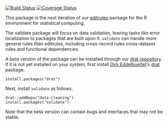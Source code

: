 [![Build Status](https://travis-ci.org/data-cleaning/validate.svg?branch=master)](https://travis-ci.org/data-cleaning/validate)
[![Coverage Status](https://coveralls.io/repos/data-cleaning/validate/badge.svg?branch=master&service=github)](https://coveralls.io/github/data-cleaning/validate?branch=master)

This package is the next iteration of our [editrules](https://cran.r-project.org/web/packages/editrules/index.html) package for the R environment for statistical computing.

The validate package will focus on data validation, leaving tasks like error localization to packages that are built upon it. `validate` can handle more general rules then editrules, including cross-record rules cross-dataset rules and functional dependencies. 


A _beta_ version of the package can be installed through our [drat repository](https://github.com/data-cleaning/drat). If it is not yet installed on your system, first install [Dirk Eddelbuettel](http://dirk.eddelbuettel.com/)'s [drat](http://www.r-pkg.org/pkg/drat) package.
```
install.packages("drat")
```
Next, install `validate` as follows.
```
drat::addRepo("data-cleaning")
install.packages("validate")
```
Note that the beta version can contain bugs and interfaces that may not be stable.



